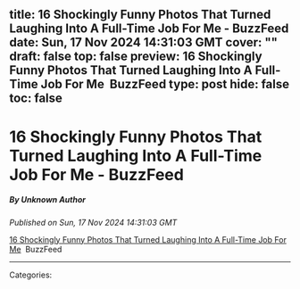 title: 16 Shockingly Funny Photos That Turned Laughing Into A Full-Time Job For Me - BuzzFeed
date: Sun, 17 Nov 2024 14:31:03 GMT
cover: ""
draft: false
top: false
preview: 16 Shockingly Funny Photos That Turned Laughing Into A Full-Time Job For Me&nbsp;&nbsp;BuzzFeed
type: post
hide: false
toc: false
---

# 16 Shockingly Funny Photos That Turned Laughing Into A Full-Time Job For Me - BuzzFeed
##### By Unknown Author
_Published on Sun, 17 Nov 2024 14:31:03 GMT_

[16 Shockingly Funny Photos That Turned Laughing Into A Full-Time Job For Me](https://news.google.com/rss/articles/CBMif0FVX3lxTE0zVHFPVUJTallsZzNPV01NNlVveWpjUlEyOVRfR3owME9DWThod19PN1hHaDYzOWlUanM3YWE1S21qSjI2Wng4R0U1N2Rqd3FBRmxVWWNaaE9MSzR1WjM1UC1JY1BWQzZmcXlaenc4cjBZdHB0djdmWDZUdHA1OWs?oc=5)  BuzzFeed

---
Categories: 
